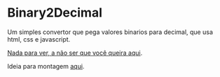 # Binary2Decimal
Um simples convertor que pega valores binarios para decimal, que usa html, css e javascript.

[Nada para ver, a não ser que você queira aqui](https://ranbut.github.io/Binary2Decimal/).

Ideia para montagem [aqui](https://github.com/florinpop17/app-ideas).
